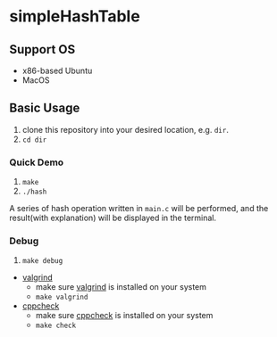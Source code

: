 # simpleHashTable
## Support OS

- x86-based Ubuntu
- MacOS

## Basic Usage

1. clone this repository into your desired location, e.g. `dir`.
2. `cd dir`

### Quick Demo
1. `make`
2. `./hash`

A series of hash operation written in `main.c` will be performed, and the result(with explanation) will be displayed in the terminal.

### Debug
1. `make debug`

- [valgrind](https://valgrind.org/)
    - make sure [valgrind](https://valgrind.org/) is installed on your system
    - `make valgrind` 
- [cppcheck]()
    - make sure [cppcheck](https://cppcheck.sourceforge.io/) is installed on your system
    - `make check` 

